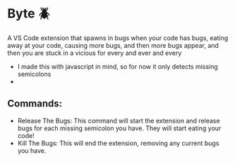 # Byte 🪲
A VS Code extension that spawns in bugs when your code has bugs, eating away at your code, causing more bugs, and then more bugs appear, and then you are stuck in a vicious for every and ever and every

- I made this with javascript in mind, so for now it only detects missing semicolons
- 
## Commands:
- Release The Bugs: This command will start the extension and release bugs for each missing semicolon you have. They will start eating your code!
- Kill The Bugs: This will end the extension, removing any current bugs you have.
